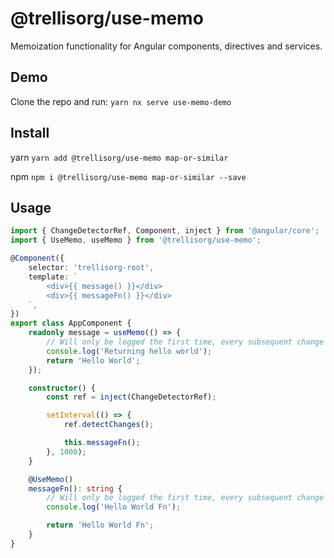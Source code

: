 # @trellisorg/use-memo

Memoization functionality for Angular components, directives and services.

## Demo

Clone the repo and run: `yarn nx serve use-memo-demo`

## Install

yarn
`yarn add @trellisorg/use-memo map-or-similar`

npm
`npm i @trellisorg/use-memo map-or-similar --save`

## Usage

```typescript
import { ChangeDetectorRef, Component, inject } from '@angular/core';
import { UseMemo, useMemo } from '@trellisorg/use-memo';

@Component({
    selector: 'trellisorg-root',
    template: `
        <div>{{ message() }}</div>
        <div>{{ messageFn() }}</div>
    `,
})
export class AppComponent {
    readonly message = useMemo(() => {
        // Will only be logged the first time, every subsequent change detection cycle is cached
        console.log('Returning hello world');
        return 'Hello World';
    });

    constructor() {
        const ref = inject(ChangeDetectorRef);

        setInterval(() => {
            ref.detectChanges();

            this.messageFn();
        }, 1000);
    }

    @UseMemo()
    messageFn(): string {
        // Will only be logged the first time, every subsequent change detection cycle is cached
        console.log('Hello World Fn');

        return 'Hello World Fn';
    }
}
```
